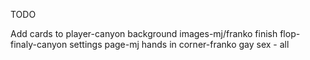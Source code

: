 TODO

Add cards to player-canyon
background images-mj/franko
finish flop-finaly-canyon
settings page-mj
hands in corner-franko
gay sex - all
